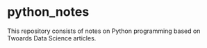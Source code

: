 # python_notes

This repository consists of notes on Python programming based on Twoards Data Science articles.
